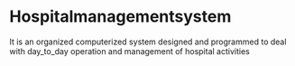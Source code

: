 # Hospitalmanagementsystem
It is an organized computerized system designed and programmed to deal with day_to_day operation and management of hospital activities 
